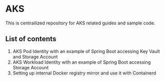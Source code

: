 # AKS

This is centrailized repository for AKS related guides and sample code. 

## List of contents

1. AKS Pod Identity with an example of Spring Boot accessing Key Vault and Storage Account 
2. AKS Workload Identity with an example of Spring Boot accessing Storage Account
3. Setting up internal Docker registry mirror and use it with Containerd 

